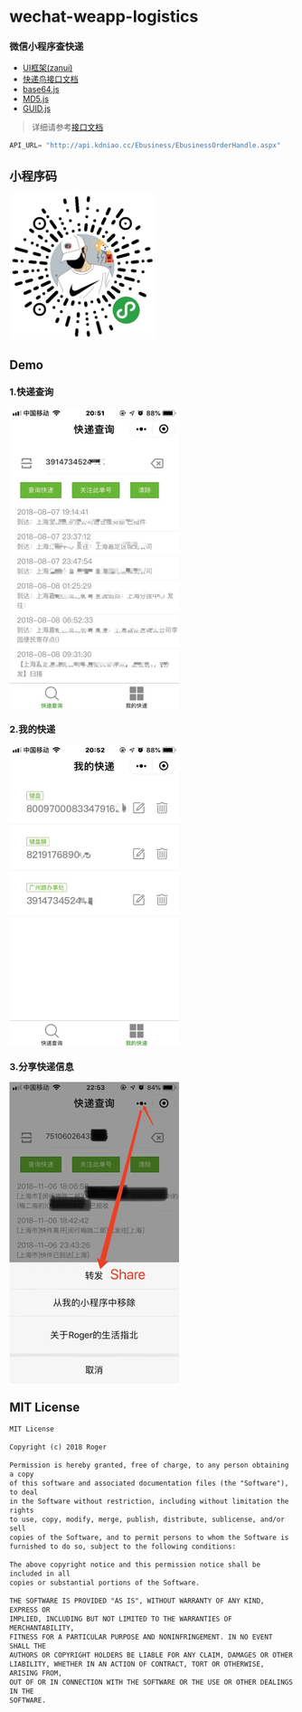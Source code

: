 # wechat-weapp-logistics


###  微信小程序查快递

- [UI框架(zanui)](https://github.com/youzan/zanui-weapp)
- [快递鸟接口文档](http://www.kdniao.com/api-track)
- [base64.js](utils/base64.js)
- [MD5.js](utils/MD5.js)
- [GUID.js](utils/GUID.js)


> 详细请参考[接口文档](http://www.kdniao.com/api-track)

```python
API_URL= "http://api.kdniao.cc/Ebusiness/EbusinessOrderHandle.aspx"
```

## 小程序码

![](pages/static/image/weapp_code.png)

## Demo

### **1.快递查询**

<!--![select](pages/static/image/select.jpg)-->

<img src="./pages/static/image/select.jpg" width = "300" height = "auto" alt="图片名称" align=center />

### **2.我的快递**

<!--![myexp](pages/static/image/myexp.jpg)-->

<img src="./pages/static/image/myexp.jpg" width = "300" height = "auto" alt="图片名称" align=center />

### **3.分享快递信息**

<img src="./pages/static/image/share.jpg" width = "300" height = "auto" alt="图片名称" align=center />

## MIT License

```license
MIT License

Copyright (c) 2018 Roger

Permission is hereby granted, free of charge, to any person obtaining a copy
of this software and associated documentation files (the "Software"), to deal
in the Software without restriction, including without limitation the rights
to use, copy, modify, merge, publish, distribute, sublicense, and/or sell
copies of the Software, and to permit persons to whom the Software is
furnished to do so, subject to the following conditions:

The above copyright notice and this permission notice shall be included in all
copies or substantial portions of the Software.

THE SOFTWARE IS PROVIDED "AS IS", WITHOUT WARRANTY OF ANY KIND, EXPRESS OR
IMPLIED, INCLUDING BUT NOT LIMITED TO THE WARRANTIES OF MERCHANTABILITY,
FITNESS FOR A PARTICULAR PURPOSE AND NONINFRINGEMENT. IN NO EVENT SHALL THE
AUTHORS OR COPYRIGHT HOLDERS BE LIABLE FOR ANY CLAIM, DAMAGES OR OTHER
LIABILITY, WHETHER IN AN ACTION OF CONTRACT, TORT OR OTHERWISE, ARISING FROM,
OUT OF OR IN CONNECTION WITH THE SOFTWARE OR THE USE OR OTHER DEALINGS IN THE
SOFTWARE.
```
